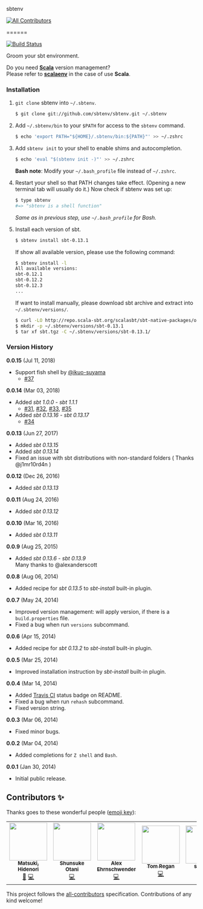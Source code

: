 sbtenv
<!-- ALL-CONTRIBUTORS-BADGE:START - Do not remove or modify this section -->
[![All Contributors](https://img.shields.io/badge/all_contributors-7-orange.svg?style=flat-square)](#contributors-)
<!-- ALL-CONTRIBUTORS-BADGE:END -->
======

[![Build Status](https://travis-ci.org/sbtenv/sbtenv.svg?branch=master)](https://travis-ci.org/sbtenv/sbtenv)

Groom your sbt environment.

Do you need [**Scala**](http://www.scala-lang.org) version management?  
Please refer to [**scalaenv**](https://github.com/scalaenv/scalaenv) in the case of use **Scala**.

### Installation

1. `git clone` sbtenv into `~/.sbtenv`.

    ~~~ sh
    $ git clone git://github.com/sbtenv/sbtenv.git ~/.sbtenv
    ~~~

2. Add `~/.sbtenv/bin` to your `$PATH` for access to the `sbtenv` command.

    ~~~ sh
    $ echo 'export PATH="${HOME}/.sbtenv/bin:${PATH}"' >> ~/.zshrc
    ~~~

3. Add `sbtenv init` to your shell to enable shims and autocompletion.  

    ~~~ sh
    $ echo 'eval "$(sbtenv init -)"' >> ~/.zshrc
    ~~~

    **Bash note**: Modify your `~/.bash_profile` file instead of `~/.zshrc`.

4. Restart your shell so that PATH changes take effect. (Opening a new
   terminal tab will usually do it.) Now check if sbtenv was set up:

    ~~~ sh
    $ type sbtenv
    #=> "sbtenv is a shell function"
    ~~~

    *Same as in previous step, use `~/.bash_profile` for Bash.*

5. Install each version of sbt.

    ~~~ sh
    $ sbtenv install sbt-0.13.1
    ~~~

    If show all available version, please use the following command:

    ~~~ sh
    $ sbtenv install -l
    All available versions:
    sbt-0.12.1
    sbt-0.12.2
    sbt-0.12.3
    ...
    ~~~

    If want to install manually, please download sbt archive and extract into `~/.sbtenv/versions/`.

    ~~~ sh
    $ curl -LO http://repo.scala-sbt.org/scalasbt/sbt-native-packages/org/scala-sbt/sbt/0.13.1/sbt.tgz
    $ mkdir -p ~/.sbtenv/versions/sbt-0.13.1
    $ tar xf sbt.tgz -C ~/.sbtenv/versions/sbt-0.13.1/
    ~~~

### Version History

**0.0.15** (Jul 11, 2018)

  - Support fish shell by [@ikuo-suyama](https://github.com/ikuo-suyama)
    - [#37](https://github.com/sbtenv/sbtenv/pull/37)

**0.0.14** (Mar 03, 2018)

  - Added *sbt 1.0.0* - *sbt 1.1.1*
    - [#31](https://github.com/sbtenv/sbtenv/pull/31), [#32](https://github.com/sbtenv/sbtenv/pull/32), [#33](https://github.com/sbtenv/sbtenv/pull/33), [#35](https://github.com/sbtenv/sbtenv/pull/35)
  - Added *sbt 0.13.16* - *sbt 0.13.17*
    - [#34](https://github.com/sbtenv/sbtenv/pull/34)

**0.0.13** (Jun 27, 2017)

  * Added *sbt 0.13.15*
  * Added *sbt 0.13.14*
  * Fixed an issue with sbt distributions with non-standard folders ( Thanks @j1mr10rd4n )

**0.0.12** (Dec 26, 2016)

  * Added *sbt 0.13.13*

**0.0.11** (Aug 24, 2016)

  * Added *sbt 0.13.12*

**0.0.10** (Mar 16, 2016)

  * Added *sbt 0.13.11*

**0.0.9** (Aug 25, 2015)

  * Added *sbt 0.13.6* - *sbt 0.13.9*  
    Many thanks to @alexanderscott

**0.0.8** (Aug 06, 2014)

  * Added recipe for *sbt 0.13.5* to *sbt-install* built-in plugin.

**0.0.7** (May 24, 2014)

  * Improved version management: will apply version, if there is a `build.properties` file.
  * Fixed a bug when run `versions` subcommand.

**0.0.6** (Apr 15, 2014)

  * Added recipe for *sbt 0.13.2* to *sbt-install* built-in plugin.

**0.0.5** (Mar 25, 2014)

  * Improved installation instruction by *sbt-install* built-in plugin.

**0.0.4** (Mar 14, 2014)

  * Added [Travis CI](https://travis-ci.org) status badge on README.
  * Fixed a bug when run `rehash` subcommand.
  * Fixed version string.

**0.0.3** (Mar 06, 2014)

  * Fixed minor bugs.

**0.0.2** (Mar 04, 2014)

  * Added completions for `Z shell` and `Bash`.

**0.0.1** (Jan 30, 2014)

  * Initial public release.


## Contributors ✨

Thanks goes to these wonderful people ([emoji key](https://allcontributors.org/docs/en/emoji-key)):

<!-- ALL-CONTRIBUTORS-LIST:START - Do not remove or modify this section -->
<!-- prettier-ignore-start -->
<!-- markdownlint-disable -->
<table>
  <tr>
    <td align="center"><a href="https://mazgi.github.io/"><img src="https://avatars2.githubusercontent.com/u/194222?v=4" width="100px;" alt=""/><br /><sub><b>Matsuki, Hidenori</b></sub></a><br /><a href="#maintenance-mazgi" title="Maintenance">🚧</a> <a href="https://github.com/sbtenv/sbtenv/commits?author=mazgi" title="Code">💻</a></td>
    <td align="center"><a href="https://www.zaneli.com/"><img src="https://avatars2.githubusercontent.com/u/379820?v=4" width="100px;" alt=""/><br /><sub><b>Shunsuke Otani</b></sub></a><br /><a href="https://github.com/sbtenv/sbtenv/commits?author=zaneli" title="Code">💻</a></td>
    <td align="center"><a href="https://ehrns.com"><img src="https://avatars2.githubusercontent.com/u/2118299?v=4" width="100px;" alt=""/><br /><sub><b>Alex Ehrnschwender</b></sub></a><br /><a href="https://github.com/sbtenv/sbtenv/commits?author=alexanderscott" title="Code">💻</a></td>
    <td align="center"><a href="https://github.com/TomRegan"><img src="https://avatars3.githubusercontent.com/u/235364?v=4" width="100px;" alt=""/><br /><sub><b>Tom Regan</b></sub></a><br /><a href="https://github.com/sbtenv/sbtenv/commits?author=TomRegan" title="Code">💻</a></td>
    <td align="center"><a href="https://github.com/sungkmi"><img src="https://avatars0.githubusercontent.com/u/3403684?v=4" width="100px;" alt=""/><br /><sub><b>sungkmi</b></sub></a><br /><a href="https://github.com/sbtenv/sbtenv/commits?author=sungkmi" title="Code">💻</a></td>
    <td align="center"><a href="https://github.com/j1mr10rd4n"><img src="https://avatars2.githubusercontent.com/u/946427?v=4" width="100px;" alt=""/><br /><sub><b>Jim Riordan</b></sub></a><br /><a href="https://github.com/sbtenv/sbtenv/commits?author=j1mr10rd4n" title="Code">💻</a></td>
    <td align="center"><a href="https://github.com/jeffwilde"><img src="https://avatars0.githubusercontent.com/u/6980603?v=4" width="100px;" alt=""/><br /><sub><b>Jeff Wilde</b></sub></a><br /><a href="https://github.com/sbtenv/sbtenv/commits?author=jeffwilde" title="Code">💻</a></td>
  </tr>
</table>

<!-- markdownlint-enable -->
<!-- prettier-ignore-end -->
<!-- ALL-CONTRIBUTORS-LIST:END -->

This project follows the [all-contributors](https://github.com/all-contributors/all-contributors) specification. Contributions of any kind welcome!